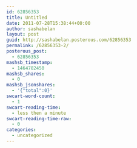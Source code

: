 ```yaml
---
id: 62856353
title: Untitled
date: 2011-07-28T15:38:44+00:00
author: sashabelan
layout: post
guid: http://sashabelan.posterous.com/62856353
permalink: /62856353-2/
posterous_post:
  - 62856353
mashsb_timestamp:
  - 1464782450
mashsb_shares:
  - 0
mashsb_jsonshares:
  - '{"total":0}'
swcart-word-count:
  - 1
swcart-reading-time:
  - less then a minute
swcart-reading-time-raw:
  - 0
categories:
  - uncategorized
---
```

[](http://instagr.am/p/IuQuI/)